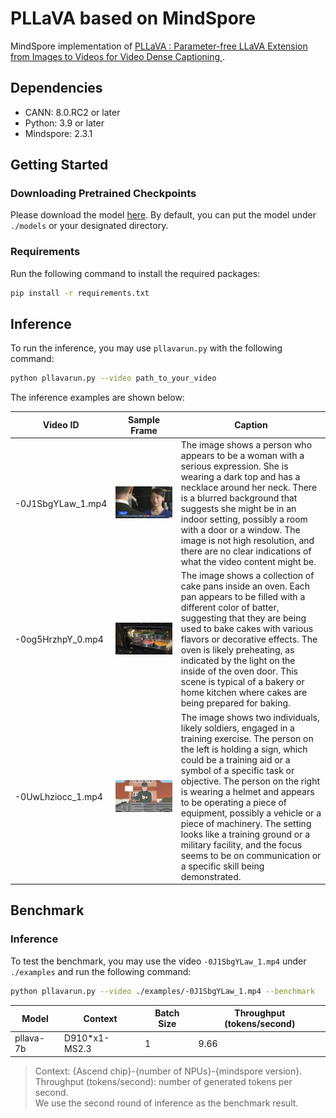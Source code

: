 # PLLaVA based on MindSpore

MindSpore implementation of 
[PLLaVA : Parameter-free LLaVA Extension from Images to Videos for Video Dense Captioning
](https://arxiv.org/abs/2404.16994).

## Dependencies

- CANN: 8.0.RC2 or later
- Python: 3.9 or later
- Mindspore: 2.3.1

## Getting Started
### Downloading Pretrained Checkpoints

Please download the model [here](https://huggingface.co/llava-hf/llava-v1.6-vicuna-7b-hf).
By default, you can put the model under `./models` or your designated directory.

### Requirements

Run the following command to install the required packages:
```bash
pip install -r requirements.txt
```

## Inference

To run the inference, you may use `pllavarun.py` with the following command:

```bash
python pllavarun.py --video path_to_your_video
```

The inference examples are shown below:

| Video ID | Sample Frame                     | Caption                                                                                         |
|----------|----------------------------------|------------------------------------------------------------------------------------------------|
| -0J1SbgYLaw_1.mp4    | ![Sample Frame 1](example/1.png) | The image shows a person who appears to be a woman with a serious expression. She is wearing a dark top and has a necklace around her neck. There is a blurred background that suggests she might be in an indoor setting, possibly a room with a door or a window. The image is not high resolution, and there are no clear indications of what the video content might be.                               |
| -0og5HrzhpY_0.mp4      | ![Sample Image 2](example/2.png) | The image shows a collection of cake pans inside an oven. Each pan appears to be filled with a different color of batter, suggesting that they are being used to bake cakes with various flavors or decorative effects. The oven is likely preheating, as indicated by the light on the inside of the oven door. This scene is typical of a bakery or home kitchen where cakes are being prepared for baking.     |
| -0UwLhziocc_1.mp4      | ![Sample Image 3](example/3.png) | The image shows two individuals, likely soldiers, engaged in a training exercise. The person on the left is holding a sign, which could be a training aid or a symbol of a specific task or objective. The person on the right is wearing a helmet and appears to be operating a piece of equipment, possibly a vehicle or a piece of machinery. The setting looks like a training ground or a military facility, and the focus seems to be on communication or a specific skill being demonstrated.   |


## Benchmark

### Inference

To test the benchmark, you may use the video `-0J1SbgYLaw_1.mp4` under `./examples`
and run the following command:
```bash
python pllavarun.py --video ./examples/-0J1SbgYLaw_1.mp4 --benchmark
```

|         Model         | Context       | Batch Size | Throughput (tokens/second) |
|-----------------------|---------------|------------|----------------------------|
| pllava-7b| D910*x1-MS2.3 |    1       | 9.66                       |

> Context: {Ascend chip}-{number of NPUs}-{mindspore version}.\
> Throughput (tokens/second): number of generated tokens per second.\
> We use the second round of inference as the benchmark result.
